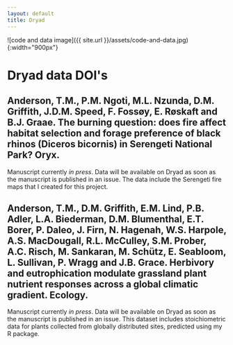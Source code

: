 ```yaml
---
layout: default
title: Dryad
---
```


![code and data image]({{ site.url }}/assets/code-and-data.jpg){:width="900px"}

# Dryad data DOI's

## Anderson, T.M., P.M. Ngoti, M.L. Nzunda, **D.M. Griffith**, J.D.M. Speed, F. Fossøy, E. Røskaft and B.J. Graae. The burning question: does fire affect habitat selection and forage preference of black rhinos (Diceros bicornis) in Serengeti National Park? Oryx.

Manuscript currently *in press*. Data will be available on Dryad as soon as the manuscript is published in an issue. The data include the Serengeti fire maps that I created for this project.

## Anderson, T.M., **D.M. Griffith**, E.M. Lind, P.B. Adler, L.A. Biederman, D.M. Blumenthal, E.T. Borer, P. Daleo, J. Firn, N. Hagenah, W.S. Harpole, A.S. MacDougall, R.L. McCulley, S.M. Prober, A.C. Risch, M. Sankaran, M. Schütz, E. Seabloom, L. Sullivan, P. Wragg and J.B. Grace. Herbivory and eutrophication modulate grassland plant nutrient responses across a global climatic gradient. Ecology.

Manuscript currently *in press*. Data will be available on Dryad as soon as the manuscript is published in an issue. This dataset includes stoichiometric data for plants collected from globally distributed sites, predicted using my R package.

